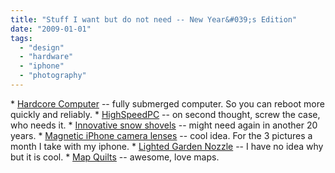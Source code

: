 ```yaml
---
title: "Stuff I want but do not need -- New Year&#039;s Edition"
date: "2009-01-01"
tags: 
  - "design"
  - "hardware"
  - "iphone"
  - "photography"
---
```


\* [Hardcore Computer](http://www.hardcorecomputer.com/) -- fully submerged computer. So you can reboot more quickly and reliably. \* [HighSpeedPC](http://www.highspeedpc.com/Merchant2/merchant.mv?Screen=CTGY&Category_Code=TopTechLRG) -- on second thought, screw the case, who needs it. \* [Innovative snow shovels](http://www.core77.com/blog/object_culture/is_there_a_better_way_to_shovel_snow_12230.asp) -- might need again in another 20 years. \* [Magnetic iPhone camera lenses](http://www.core77.com/blog/object_culture/magnetic_iphone_camera_lenses_12229.asp) -- cool idea. For the 3 pictures a month I take with my iphone. \* [Lighted Garden Nozzle](http://www.coolest-gadgets.com/20081226/the-lighted-garden-nozzle-for-late-night-gardeners/) -- I have no idea why but it is cool. \* [Map Quilts](http://blog.makezine.com/archive/2008/12/map_quilts.html?CMP=OTC-0D6B48984890) -- awesome, love maps.
